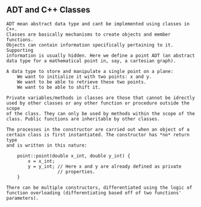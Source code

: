 ADT and C++ Classes
-------------------
	ADT mean abstract data type and cant be implemented using classes in C++.
	Classes are basically mechanisms to create objects and member functions.
	Objects can contain information specifically pertaining to it. Supporting
	information is usually hidden. Here we define a point ADT (an abstract
	data type for a mathematical point in, say, a cartesian graph). 

	A data type to store and manipulate a single point on a plane:
		We want to initialize it with two points: x and y.
		We want to be able to retrieve these two points.
		We want to be able to shift it.

	Private variables/methods in classes are those that cannot be idrectly
	used by other classes or any other function or procedure outside the scope
	of the class. They can only be used by methods within the scope of the
	class. Public functions are inheritable by other classes.

	The processes in the constructor are carried out when an object of a
	certain class is first instantiated. The constructor has *no* return type
	and is written in this nature:
		
		point::point(double x_int, double y_int) {
			x = x_int;
			y = y_int; // Here x and y are already defined as private
					   // properties.
		}

	There can be multiple constructors, differentiated using the logic of
	function overloading (differentiating based off of two functions'
	parameters). 


